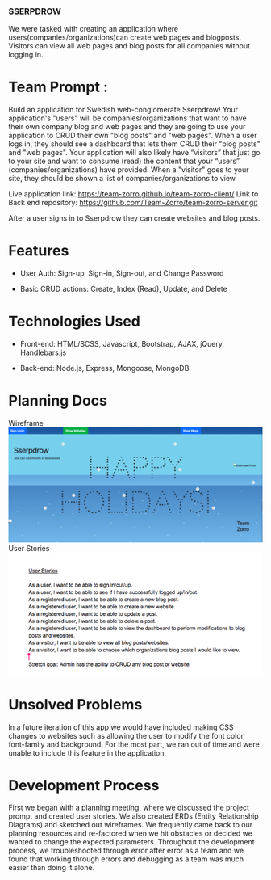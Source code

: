 ### SSERPDROW
We were tasked with creating an application where users(companies/organizations)can create web pages and blogposts. Visitors can view all web pages and blog posts for all companies without logging in.

# Team Prompt :
Build an application for Swedish web-conglomerate Sserpdrow! Your application's "users" will be companies/organizations that want to have their own company blog and web pages and they are going to use your application to CRUD their own "blog posts" and "web pages". When a user logs in, they should see a dashboard that lets them CRUD their "blog posts" and "web pages". Your application will also likely have “visitors” that just go to your site and want to consume (read) the content that your “users” (companies/organizations) have provided. When a "visitor" goes to your site, they should be shown a list of companies/organizations to view.



Live application link: https://team-zorro.github.io/team-zorro-client/
Link to Back end repository: https://github.com/Team-Zorro/team-zorro-server.git

After a user signs in to Sserpdrow they can create websites and blog posts.

# Features
* User Auth: Sign-up, Sign-in, Sign-out, and Change Password

* Basic CRUD actions: Create, Index (Read), Update, and Delete

# Technologies Used
* Front-end: HTML/SCSS, Javascript, Bootstrap, AJAX, jQuery, Handlebars.js

* Back-end: Node.js, Express, Mongoose, MongoDB

# Planning Docs

Wireframe
![Alt Wireframe](Wireframe.png?raw=true)
User Stories
![Alt User Stories](User-Stories.png?raw=true)

# Unsolved Problems
In a future iteration of this app we would have included making CSS changes to websites such as allowing
the user to modify the font color, font-family and background. For the most part, we ran out of time and were unable to include this feature in the application.

# Development Process

First we began with a planning meeting, where we discussed the project prompt and created user stories. We also created ERDs (Entity Relationship Diagrams) and sketched out wireframes. We frequently came back to our planning resources and re-factored when we hit obstacles or decided we wanted to change the expected parameters.
Throughout the development process, we troubleshooted through error after error as a team and we found that working through errors and debugging as a team was much easier than doing it alone.
